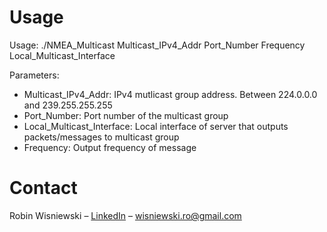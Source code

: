 ﻿# Usage

   Usage: ./NMEA_Multicast Multicast_IPv4_Addr Port_Number Frequency Local_Multicast_Interface
	
   Parameters:
   - Multicast_IPv4_Addr: IPv4 mutlicast group address. Between 224.0.0.0 and 239.255.255.255
   - Port_Number: Port number of the multicast group
   - Local_Multicast_Interface: Local interface of server that outputs packets/messages to multicast group
   - Frequency: Output frequency of message

# Contact

Robin Wisniewski – [LinkedIn](https://www.linkedin.com/in/robin-wisniewski/) –  [wisniewski.ro@gmail.com](mailto:wisniewski.ro@gmail.com)
